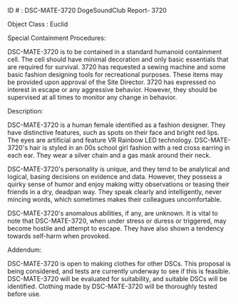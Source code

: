 ID # : DSC-MATE-3720
DogeSoundClub Report- 3720

Object Class : Euclid

Special Containment Procedures:

DSC-MATE-3720 is to be contained in a standard humanoid containment cell. The cell should have minimal decoration and only basic essentials that are required for survival. 3720 has requested a sewing machine and some basic fashion designing tools for recreational purposes. These items may be provided upon approval of the Site Director. 3720 has expressed no interest in escape or any aggressive behavior. However, they should be supervised at all times to monitor any change in behavior.

Description:

DSC-MATE-3720 is a human female identified as a fashion designer. They have distinctive features, such as spots on their face and bright red lips. The eyes are artificial and feature VR Rainbow LED technology. DSC-MATE-3720's hair is styled in an 00s school girl fashion with a red cross earring in each ear. They wear a silver chain and a gas mask around their neck.

DSC-MATE-3720's personality is unique, and they tend to be analytical and logical, basing decisions on evidence and data. However, they possess a quirky sense of humor and enjoy making witty observations or teasing their friends in a dry, deadpan way. They speak clearly and intelligently, never mincing words, which sometimes makes their colleagues uncomfortable.

DSC-MATE-3720's anomalous abilities, if any, are unknown. It is vital to note that DSC-MATE-3720, when under stress or duress or triggered, may become hostile and attempt to escape. They have also shown a tendency towards self-harm when provoked.

Addendum:

DSC-MATE-3720 is open to making clothes for other DSCs. This proposal is being considered, and tests are currently underway to see if this is feasible. DSC-MATE-3720 will be evaluated for suitability, and suitable DSCs will be identified. Clothing made by DSC-MATE-3720 will be thoroughly tested before use.